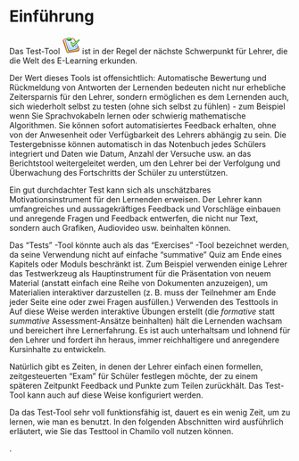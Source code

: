 # Einführung

Das Test-Tool ![](../../.gitbook/assets/graphics128%20%283%29.png) ist in der Regel der nächste Schwerpunkt für Lehrer, die die Welt des E-Learning erkunden.

Der Wert dieses Tools ist offensichtlich: Automatische Bewertung und Rückmeldung von Antworten der Lernenden bedeuten nicht nur erhebliche Zeitersparnis für den Lehrer, sondern ermöglichen es dem Lernenden auch, sich wiederholt selbst zu testen \(ohne sich selbst zu fühlen\) - zum Beispiel wenn Sie Sprachvokabeln lernen oder schwierig mathematische Algorithmen. Sie können sofort automatisiertes Feedback erhalten, ohne von der Anwesenheit oder Verfügbarkeit des Lehrers abhängig zu sein. Die Testergebnisse können automatisch in das Notenbuch jedes Schülers integriert und Daten wie Datum, Anzahl der Versuche usw. an das Berichtstool weitergeleitet werden, um den Lehrer bei der Verfolgung und Überwachung des Fortschritts der Schüler zu unterstützen.

Ein gut durchdachter Test kann sich als unschätzbares Motivationsinstrument für den Lernenden erweisen. Der Lehrer kann umfangreiches und aussagekräftiges Feedback und Vorschläge einbauen und anregende Fragen und Feedback entwerfen, die nicht nur Text, sondern auch Grafiken, Audiovideo usw. beinhalten können.

Das “Tests” -Tool könnte auch als das “Exercises” -Tool bezeichnet werden, da seine Verwendung nicht auf einfache “summative” Quiz am Ende eines Kapitels oder Moduls beschränkt ist. Zum Beispiel verwenden einige Lehrer das Testwerkzeug als Hauptinstrument für die Präsentation von neuem Material \(anstatt einfach eine Reihe von Dokumenten anzuzeigen\), um Materialien interaktiver darzustellen \(z. B. muss der Teilnehmer am Ende jeder Seite eine oder zwei Fragen ausfüllen.\) Verwenden des Testtools in Auf diese Weise werden interaktive Übungen erstellt \(die _formative_ statt _summative_ Assessment-Ansätze beinhalten\) hält die Lernenden wachsam und bereichert ihre Lernerfahrung. Es ist auch unterhaltsam und lohnend für den Lehrer und fordert ihn heraus, immer reichhaltigere und anregendere Kursinhalte zu entwickeln.

Natürlich gibt es Zeiten, in denen der Lehrer einfach einen formellen, zeitgesteuerten “Exam” für Schüler festlegen möchte, der zu einem späteren Zeitpunkt Feedback und Punkte zum Teilen zurückhält. Das Test-Tool kann auch auf diese Weise konfiguriert werden.

Da das Test-Tool sehr voll funktionsfähig ist, dauert es ein wenig Zeit, um zu lernen, wie man es benutzt. In den folgenden Abschnitten wird ausführlich erläutert, wie Sie das Testtool in Chamilo voll nutzen können.

.